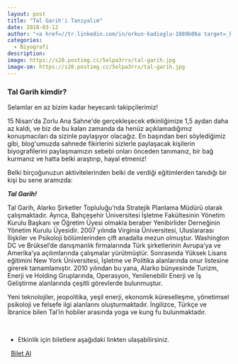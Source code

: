 ```yaml
---
layout: post
title: "Tal Garih'i Tanıyalım"
date: 2018-03-12
author: "<a href=//tr.linkedin.com/in/orkun-kadioglu-1889b06a target=_blank>Orkun Kadıoğlu</a>"
categories:
  - Biyografi
description:
image: https://s20.postimg.cc/5elpa3rrx/tal-garih.jpg
image-sm: https://s20.postimg.cc/5elpa3rrx/tal-garih.jpg
---
```

### Tal Garih kimdir?

Selamlar en az bizim kadar heyecanlı takipçilerimiz!

15 Nisan'da Zorlu Ana Sahne'de gerçekleşecek etkinliğimize 1,5 aydan daha az kaldı, ve biz de bu kalan zamanda da henüz açıklamadığımız konuşmacıları da sizinle paylaşıyor olacağız. En başından beri söylediğimiz gibi, blog'umuzda sahnede fikirlerini sizlerle paylaşacak kişilerin biyografilerini paylaşmamızın sebebi onları önceden tanımanız, bir bağ kurmanız ve hatta belki araştırıp, hayal etmeniz! 

Belki birçoğunuzun aktivitelerinden belki de verdiği eğitimlerden tanıdığı bir kişi bu sene aramızda:

***Tal Garih!***


Tal Garih, Alarko Şirketler Topluluğu’nda Stratejik Planlama Müdürü olarak çalışmaktadır. Ayrıca, Bahçeşehir Üniversitesi İşletme Fakültesinin Yönetim Kurulu Başkanı ve Öğretim Üyesi olmakla beraber Yenibirlider Derneğinin Yönetim Kurulu Üyesidir.
2007 yılında Virginia Üniversitesi, Uluslararası İlişkiler ve Psikoloji bölümlerinden çift anadalla mezun olmuştur. Washington DC ve Brüksel’de danışmanlık firmalarında Türk şirketlerinin Avrupa’ya ve Amerika’ya açılımlarında çalışmalar yürütmüştür. Sonrasında Yüksek Lisans eğitimini New York Üniversitesi, İşletme ve Politika alanlarında onur listesine girerek tamamlamıştır. 2010 yılından bu yana, Alarko bünyesinde Turizm, Enerji ve Holding Gruplarında, Operasyon, Yenilenebilir Enerji ve İş Geliştirme alanlarında çeşitli görevlerde bulunmuştur.

Yeni teknolojiler, jeopolitika, yeşil enerji, ekonomik küreselleşme, yönetimsel psikoloji ve felsefe ilgi alanlarını oluşturmaktadır. İngilizce, Türkçe ve İbranice bilen Tal’in hobiler arasında yoga ve kung fu bulunmaktadır.

&nbsp;

- Etkinlik için biletlere aşağıdaki linkten ulaşabilirsiniz.

<i class="fa fa-lg fa-ticket" aria-hidden="true"></i>&nbsp; <a href="https://www.biletino.com/event/eventdetail/4477" target="_blank"> Bilet Al</a>
